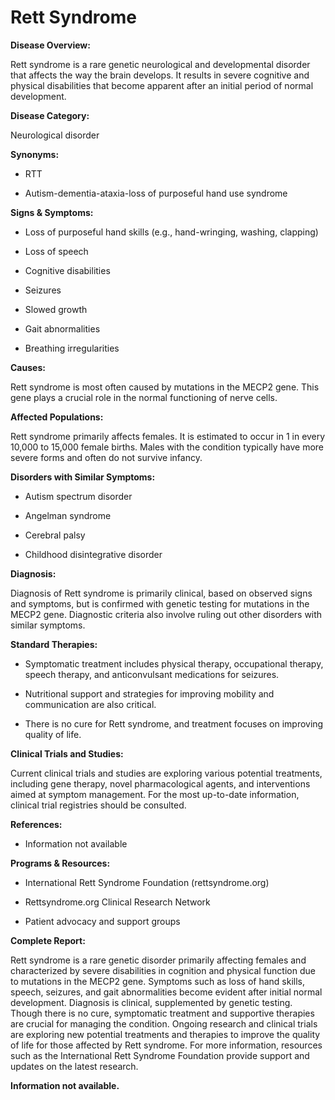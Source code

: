 # Rett Syndrome

**Disease Overview:**
Rett syndrome is a rare genetic neurological and developmental disorder that affects the way the brain develops. It results in severe cognitive and physical disabilities that become apparent after an initial period of normal development.

**Disease Category:**
Neurological disorder

**Synonyms:**
- RTT
- Autism-dementia-ataxia-loss of purposeful hand use syndrome

**Signs & Symptoms:**
- Loss of purposeful hand skills (e.g., hand-wringing, washing, clapping)
- Loss of speech
- Cognitive disabilities
- Seizures
- Slowed growth
- Gait abnormalities
- Breathing irregularities

**Causes:**
Rett syndrome is most often caused by mutations in the MECP2 gene. This gene plays a crucial role in the normal functioning of nerve cells.

**Affected Populations:**
Rett syndrome primarily affects females. It is estimated to occur in 1 in every 10,000 to 15,000 female births. Males with the condition typically have more severe forms and often do not survive infancy.

**Disorders with Similar Symptoms:**
- Autism spectrum disorder
- Angelman syndrome
- Cerebral palsy
- Childhood disintegrative disorder

**Diagnosis:**
Diagnosis of Rett syndrome is primarily clinical, based on observed signs and symptoms, but is confirmed with genetic testing for mutations in the MECP2 gene. Diagnostic criteria also involve ruling out other disorders with similar symptoms.

**Standard Therapies:**
- Symptomatic treatment includes physical therapy, occupational therapy, speech therapy, and anticonvulsant medications for seizures.
- Nutritional support and strategies for improving mobility and communication are also critical.
- There is no cure for Rett syndrome, and treatment focuses on improving quality of life.

**Clinical Trials and Studies:**
Current clinical trials and studies are exploring various potential treatments, including gene therapy, novel pharmacological agents, and interventions aimed at symptom management. For the most up-to-date information, clinical trial registries should be consulted.

**References:**
- Information not available

**Programs & Resources:**
- International Rett Syndrome Foundation (rettsyndrome.org)
- Rettsyndrome.org Clinical Research Network
- Patient advocacy and support groups

**Complete Report:**
Rett syndrome is a rare genetic disorder primarily affecting females and characterized by severe disabilities in cognition and physical function due to mutations in the MECP2 gene. Symptoms such as loss of hand skills, speech, seizures, and gait abnormalities become evident after initial normal development. Diagnosis is clinical, supplemented by genetic testing. Though there is no cure, symptomatic treatment and supportive therapies are crucial for managing the condition. Ongoing research and clinical trials are exploring new potential treatments and therapies to improve the quality of life for those affected by Rett syndrome. For more information, resources such as the International Rett Syndrome Foundation provide support and updates on the latest research.

**Information not available.**
